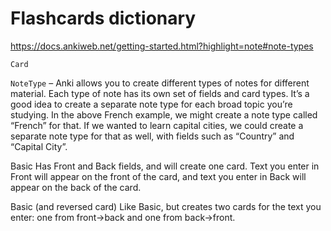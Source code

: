 # Flashcards dictionary

https://docs.ankiweb.net/getting-started.html?highlight=note#note-types

`Card`


`NoteType` – Anki allows you to create different types of notes for different material. Each type of note has its own set of fields and card types. It’s a good idea to create a separate note type for each broad topic you’re studying. In the above French example, we might create a note type called “French” for that. If we wanted to learn capital cities, we could create a separate note type for that as well, with fields such as “Country” and “Capital City”.

Basic Has Front and Back fields, and will create one card. Text you enter in Front will appear on the front of the card, and text you enter in Back will appear on the back of the card.

Basic (and reversed card)
Like Basic, but creates two cards for the text you enter: one from front→back and one from back→front.


